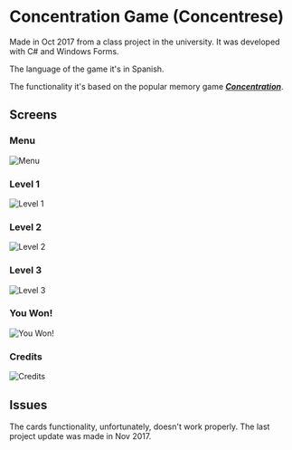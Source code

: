 # Concentration Game (Concentrese)

Made in Oct 2017 from a class project in the university. It was developed with C# and Windows Forms.

The language of the game it's in Spanish.

The functionality it's based on the popular memory game [**_Concentration_**](https://en.wikipedia.org/wiki/Concentration_(card_game) "Concentration (card game)").

## Screens

### Menu

![Menu](https://i.imgur.com/mOwp0XX.png "Menu")

### Level 1

![Level 1](https://i.imgur.com/PWlFJlx.png "Level 1")

### Level 2

![Level 2](https://i.imgur.com/mvt3p0c.png "Level 2")

### Level 3

![Level 3](https://i.imgur.com/QQjwzHe.png "Level 3")

### You Won!

![You Won!](https://i.imgur.com/5efkonf.png "You Won!")

### Credits

![Credits](https://i.imgur.com/h227B7Q.png "Credits")

## Issues

The cards functionality, unfortunately, doesn't work properly. The last project update was made in Nov 2017.
